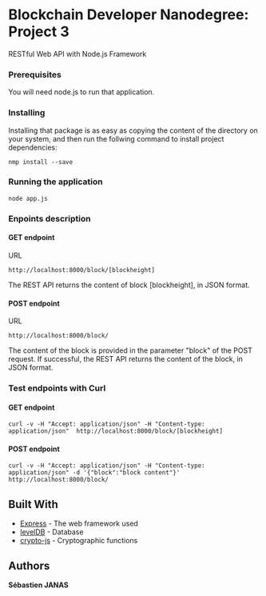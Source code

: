# Blockchain Developer Nanodegree: Project 3

RESTful Web API with Node.js Framework

### Prerequisites

You will need node.js to run that application.

### Installing

Installing that package is as easy as copying the content of the directory on your system, and then run the follwing command to install project dependencies:

```
nmp install --save
```

### Running the application

```
node app.js
```

### Enpoints description

#### GET endpoint

URL
```
http://localhost:8000/block/[blockheight]
```

The REST API returns the content of block [blockheight], in JSON format.

#### POST endpoint

URL
```
http://localhost:8000/block/
```

The content of the block is provided in the parameter "block" of the POST request. If successful, the REST API returns the content of the block, in JSON format.

### Test endpoints with Curl

#### GET endpoint

```
curl -v -H "Accept: application/json" -H "Content-type: application/json"  http://localhost:8000/block/[blockheight]
```

#### POST endpoint

```
curl -v -H "Accept: application/json" -H "Content-type: application/json" -d '{"block":"block content"}' http://localhost:8000/block/
```

## Built With

* [Express](https://expressjs.com) - The web framework used
* [levelDB](http://leveldb.org/) - Database
* [crypto-js](https://github.com/brix/crypto-js) - Cryptographic functions

## Authors

**Sébastien JANAS**

